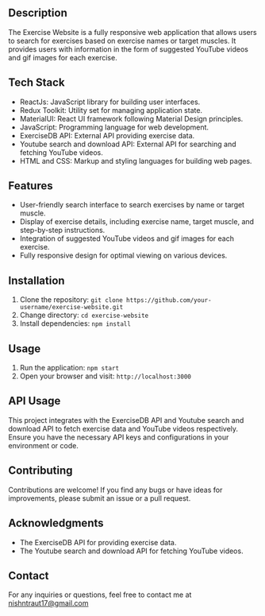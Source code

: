 
## Description

The Exercise Website is a fully responsive web application that allows users to search for exercises based on exercise names or target muscles. It provides users with information in the form of suggested YouTube videos and gif images for each exercise.

## Tech Stack

- ReactJs: JavaScript library for building user interfaces.
- Redux Toolkit: Utility set for managing application state.
- MaterialUI: React UI framework following Material Design principles.
- JavaScript: Programming language for web development.
- ExerciseDB API: External API providing exercise data.
- Youtube search and download API: External API for searching and fetching YouTube videos.
- HTML and CSS: Markup and styling languages for building web pages.

## Features

- User-friendly search interface to search exercises by name or target muscle.
- Display of exercise details, including exercise name, target muscle, and step-by-step instructions.
- Integration of suggested YouTube videos and gif images for each exercise.
- Fully responsive design for optimal viewing on various devices.

## Installation

1. Clone the repository: `git clone https://github.com/your-username/exercise-website.git`
2. Change directory: `cd exercise-website`
3. Install dependencies: `npm install`

## Usage

1. Run the application: `npm start`
2. Open your browser and visit: `http://localhost:3000`

## API Usage

This project integrates with the ExerciseDB API and Youtube search and download API to fetch exercise data and YouTube videos respectively. Ensure you have the necessary API keys and configurations in your environment or code.

## Contributing

Contributions are welcome! If you find any bugs or have ideas for improvements, please submit an issue or a pull request.

## Acknowledgments

- The ExerciseDB API for providing exercise data.
- The Youtube search and download API for fetching YouTube videos.

## Contact

For any inquiries or questions, feel free to contact me at nishntraut17@gmail.com

